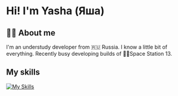 # Hi! I'm Yasha (Яша)

## 👨‍💻 About me

I'm an understudy developer from 🇷🇺 Russia. I know a little bit of everything. Recently busy developing builds of 🧑‍🚀Space Station 13.

## My skills

[![My Skills](https://skillicons.dev/icons?i=linux,c,cpp,cs,qt)](https://skillicons.dev)
